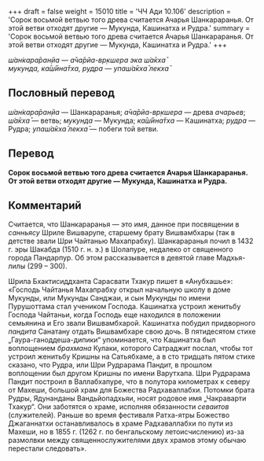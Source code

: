 +++
draft = false
weight = 15010
title = 'ЧЧ Ади 10.106'
description = 'Сорок восьмой ветвью того древа считается Ачарья Шанкараранья. От этой ветви отходят другие — Мукунда, Кашинатха и Рудра.'
summary = 'Сорок восьмой ветвью того древа считается Ачарья Шанкараранья. От этой ветви отходят другие — Мукунда, Кашинатха и Рудра.'
+++

_ш́ан̇кара̄ран̣йа — а̄ча̄рйа-вр̣кшера эка ш́а̄кха̄  
мукунда, ка̄ш́ӣна̄тха, рудра — упаш́а̄кха̄ лекха̄_

## Пословный перевод

_ш́ан̇кара̄ран̣йа_ — Шанкараранья; _а̄ча̄рйа_\-_вр̣кшера_ — древа _ачарьев_; _ш́а̄кха̄_ — ветвь; _мукунда_ — Мукунда; _ка̄ш́ӣна̄тха_ — Кашинатха; _рудра_ — Рудра; _упаш́а̄кха̄_ _лекха̄_ — побеги той ветви.

## Перевод

**Сорок восьмой ветвью того древа считается Ачарья Шанкараранья. От этой ветви отходят другие — Мукунда, Кашинатха и Рудра.**

## Комментарий

Считается, что Шанкараранья — это имя, данное при посвящении в _санньясу_ Шриле Вишварупе, старшему брату Вишвамбхары (так в детстве звали Шри Чайтанью Махапрабху). Шанкараранья почил в 1432 г. эры Шакабда (1510 г. н. э.) в Шолапуре, недалеко от священного города Пандарпур. Об этом рассказывается в девятой главе Мадхья-лилы (299 – 300).

Шрила Бхактисиддханта Сарасвати Тхакур пишет в «Анубхашье»: «Господь Чайтанья Махапрабху открыл начальную школу в доме Мукунды, или Мукунды Санджаи, и сын Мукунды по имени Пурушоттама стал учеником Господа. Кашинатха устроил женитьбу Господа Чайтаньи, когда Господь еще находился в положении семьянина и Его звали Вишвамбхарой. Кашинатха побудил придворного _пандита_ Санатану отдать Вишвамбхаре свою дочь. В пятидесятом стихе „Гаура-ганоддеша-дипики“ упоминается, что Кашинатха был воплощением _брахмана_ Кулаки, которого Сатраджит послал, чтобы тот устроил женитьбу Кришны на Сатьябхаме, а в сто тридцать пятом стихе сказано, что Рудра, или Шри Рудрарама Пандит, в прошлом воплощении был другом Кришны по имени Варутхапа. Шри Рудрарама Пандит построил в Валлабхапуре, что в полутора километрах к северу от Махеши, большой храм для Божества Радхаваллабхи. Потомки брата Рудры, Ядунанданы Вандьйопадхьяи, носят родовое имя „Чакраварти Тхакур“. Они заботятся о храме, исполняя обязанности _севаитов_ (служителей). Раньше во время фестиваля Ратха-ятры Божество Джаганнатхи останавливалось в храме Радхаваллабхи по пути из Махеши, но в 1855 г. (1262 г. по бенгальскому летоисчислению) из-за размолвки между священнослужителями двух храмов этому обычаю перестали следовать».
